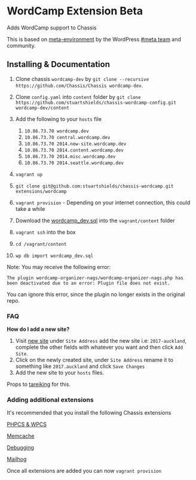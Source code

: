 # WordCamp Extension Beta
Adds WordCamp support to Chassis

This is based on [meta-environment](https://github.com/WordPress/meta-environment) by the WordPress [#meta team](https://make.wordpress.org/meta/handbook/) and community.

## Installing & Documentation

1. Clone chassis `wordcamp-dev` by `git clone --recursive https://github.com/Chassis/Chassis wordcamp-dev`.
2. Clone `config.yaml` into `content` folder by `git clone https://github.com/stuartshields/chassis-wordcamp-config.git wordcamp-dev/content`
3. Add the following to your `hosts` file
	1. `10.86.73.70 wordcamp.dev`
	2. `10.86.73.70 central.wordcamp.dev`
	3. `10.86.73.70 2014.new-site.wordcamp.dev`
	4. `10.86.73.70 2014.content.wordcamp.dev`
	5. `10.86.73.70 2014.misc.wordcamp.dev`
	6. `10.86.73.70 2014.seattle.wordcamp.dev`
	
4. `vagrant up`
5. `git clone git@github.com:stuartshields/chassis-wordcamp.git extensions/wordcamp`
6. `vagrant provision` - Depending on your internet connection, this could take a while
7. Download the [wordcamp_dev.sql](https://raw.githubusercontent.com/WordPress/meta-environment/master/wordcamp.dev/provision/wordcamp_dev.sql) into the `vagrant/content` folder
8. `vagrant ssh` into the box
9. `cd /vagrant/content`
10. `wp db import wordcamp_dev.sql`

Note: You may receive the following error:

`The plugin wordcamp-organizer-nags/wordcamp-organizer-nags.php has been deactivated due to an error: Plugin file does not exist.`

You can ignore this error, since the plugin no longer exists in the original repo.

### FAQ
**How do I add a new site?**

1. Visit [new site](http://wordcamp.dev/wp-admin/network/site-new.php) under `Site Address` add the new site i.e: `2017-auckland`, complete the other fields with whatever you want and then click `Add Site`.
2. Click on the newly created site, under `Site Address` rename it to something like `2017.auckland` and click `Save Changes`
3. Add the new site to your `hosts` files.

Props to [tareiking](https://github.com/tareiking) for this.


### Adding additional extensions
It's recommended that you install the following Chassis extensions

[PHPCS & WPCS](https://github.com/Chassis/phpcs)

[Memcache](https://github.com/Chassis/memcache)

[Debugging](https://github.com/Chassis/Debugging)

[Mailhog](https://github.com/Chassis/MailHog)

Once all extensions are added you can now `vagrant provision`
